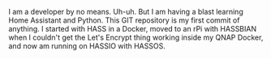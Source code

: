 I am a developer by no means.  Uh-uh.  But I am having a blast learning Home Assistant and Python.  This GIT repository is my first commit of anything.  I started with HASS in a Docker, moved to an rPi with HASSBIAN when I couldn't get the Let's Encrypt thing working inside my QNAP Docker, and now am running on HASSIO with HASSOS.